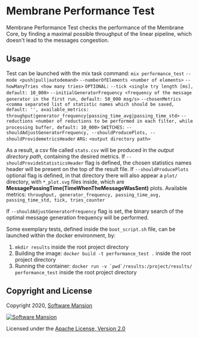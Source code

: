 # Membrane Performance Test
Membrane Performance Test checks the performance of the Membrane Core, by finding a maximal possible throughput of the linear pipeline, which doesn't lead to the messages congestion. 

## Usage
Test can be launched with the mix task command:
`mix performance_test`
`--mode <push|pull|autodemand>`
`--numberOfElements <number of elements>`
`--howManyTries <how many tries>`
`OPTIONAL:`
`--tick <single try length [ms], default: 10_000>`
`--initialGeneratorFrequency <frequency of the message generator in the first run, default: 50_000 msg/s>`
`--chosenMetrics <comma separated list of statistic names which should be saved, default: '', available_metrics: throughput|generator_frequency|passing_time_avg|passing_time_std>`
`--reductions <number of reductions to be performed in each filter, while processing buffer, default: 10_000>`
`SWITCHES:`
`--shouldAdjustGeneratorFrequency, --shouldProducePlots, --shouldProvidemetricsHeader`
`ARG:`
`<output directory path>`

As a result, a csv file called `stats.csv` will be produced in the *output directory path*, containing the desired metrics. If `--shouldProvideStatisticsHeader` flag is defined, the chosen statistics names header will be present on the top of the result file.  If `--shouldProducePlots` optional flag is defined, in that directory there will also appear a `plot/` directory, with `*_plot.svg` files inside, which are **MessagePassingTime(TimeWhenTheMessageWasSent)** plots.
Available metrics: `throughput, generator_frequency, passing_time_avg, passing_time_std, tick, tries_counter`

If `--shouldAdjustGeneratorFrequency` flag is set, the binary search of the optimal message generation frequency will be performed.

Some exemplary tests, defined inside the `boot_script.sh` file, can be launched within the docker environment, by:
1) `mkdir results` inside the root project directory
2) Building the image: `docker build -t performance_test .` inside the root project directory
3) Running the container: ``docker run -v `pwd`/results:/project/results/ performance_test`` inside the root project directory

## Copyright and License

Copyright 2020, [Software Mansion](https://swmansion.com/?utm_source=git&utm_medium=readme&utm_campaign=membrane_template_plugin)

[![Software Mansion](https://logo.swmansion.com/logo?color=white&variant=desktop&width=200&tag=membrane-github)](https://swmansion.com/?utm_source=git&utm_medium=readme&utm_campaign=membrane_template_plugin)

Licensed under the [Apache License, Version 2.0](LICENSE)
